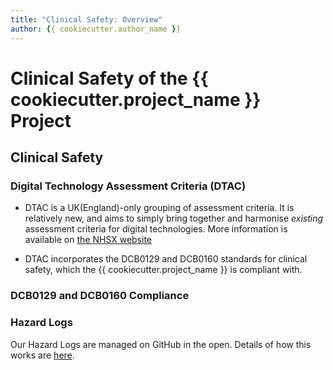 ```yaml
---
title: "Clinical Safety: Overview"
author: {{ cookiecutter.author_name }}
---
```


# Clinical Safety of the {{ cookiecutter.project_name }} Project

## Clinical Safety

### Digital Technology Assessment Criteria (DTAC)

* DTAC is a UK(England)-only grouping of assessment criteria. It is relatively new, and aims to simply bring together and harmonise _existing_ assessment criteria for digital technologies. More information is available on [the NHSX website](https://www.nhsx.nhs.uk/key-tools-and-info/digital-technology-assessment-criteria-dtac/)

* DTAC incorporates the DCB0129 and DCB0160 standards for clinical safety, which the {{ cookiecutter.project_name }} is compliant with.

### DCB0129 and DCB0160 Compliance

### Hazard Logs

Our Hazard Logs are managed on GitHub in the open. Details of how this works are [here](hazard-log.md).
